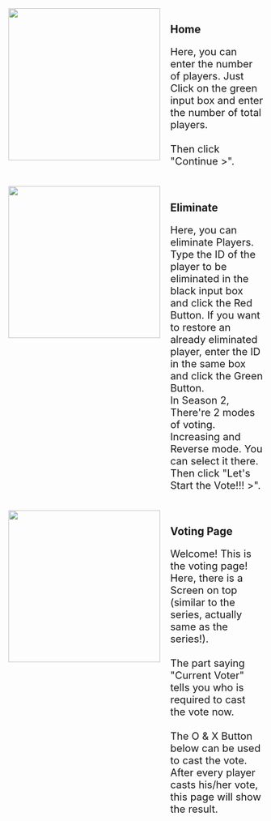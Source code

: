 <div style="display:flex; flex-direction: row; gap: 20px">
    <img src="https://cloud-3ourf4kfo-hack-club-bot.vercel.app/01.png" width="300px">
    <article>
        <h1>Home</h1>
        <p style="font-size: 20px">
            Here, you can enter the number of players. Just Click on the green input box and enter the number of total players.
            </br>
            <br/> Then click "Continue >".
        </p>
    </article>
</div>

</br>

<div style="display:flex; flex-direction: row; gap: 20px">
    <img src="https://cloud-3ourf4kfo-hack-club-bot.vercel.app/12.png" width="300px">
    <article>
        <h1>Eliminate</h1>
        <p style="font-size: 20px">
            Here, you can eliminate Players. Type the ID of the player to be eliminated in the black input box and click the Red Button. If you want to restore an already eliminated player, enter the ID in the same box and click the Green Button.
            </br>
            In Season 2, There're 2 modes of voting. Increasing and Reverse mode. You can select it there.
            <br/> Then click "Let's Start the Vote!!! >".
        </p>
    </article>
</div>

</br>

<div style="display:flex; flex-direction: row; gap: 20px">
    <img src="https://cloud-3ourf4kfo-hack-club-bot.vercel.app/34.png" width="300px">
    <article>
        <h1>Voting Page</h1>
        <p style="font-size: 20px">
            Welcome! This is the voting page! Here, there is a Screen on top (similar to the series, actually same as the series!).
            </br>
            </br>
            The part saying "Current Voter" tells you who is required to cast the vote now.
            </br>
            </br>
            The O & X Button below can be used to cast the vote. After every player casts his/her vote, this page will show the result.
        </p>
    </article>
</div>

